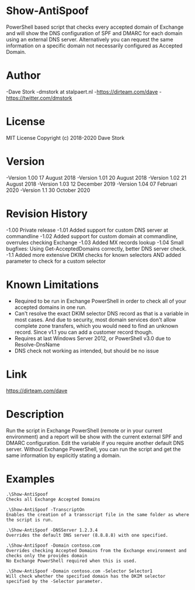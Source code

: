 # Show-AntiSpoof
PowerShell based script that checks every accepted domain of Exchange and will show the DNS configuration of SPF and DMARC for each domain using an external DNS server. Alternatively you can request the same information on a specific domain not necessarily configured as Accepted Domain.

# Author
-Dave Stork
-dmstork at stalpaert.nl
-https://dirteam.com/dave
-https://twitter.com/dmstork

# License
MIT License Copyright (c) 2018-2020 Dave Stork

# Version
-Version 1.00    17 August 2018
-Version 1.01    20 August 2018
-Version 1.02    21 August 2018
-Version 1.03    12 December 2019
-Version 1.04    07 Februari 2020
-Version 1.1     30 October 2020

# Revision History
-1.00    Private release
-1.01    Added support for custom DNS server at commandline
-1.02    Added support for custom domain at commandline, overrules checking Exchange
-1.03    Added MX records lookup
-1.04    Small bugfixes: Using Get-AcceptedDomains correctly, better DNS server check.
-1.1     Added more extensive DKIM checks for known selectors AND added parameter to check for a custom selector

# Known Limitations
- Required to be run in Exchange PowerShell in order to check all of your accepted domains in one run.
- Can't resolve the exact DKIM selector DNS record as that is a variable in most cases. 
  And due to security, most domain services don't allow complete zone transfers, 
  which you would need to find an unknown record. Since v1.1 you can add a customer record though.
- Requires at last Windows Server 2012, or PowerShell v3.0 due to Resolve-DnsName
- DNS check not working as intended, but should be no issue

# Link
https://dirteam.com/dave

# Description
Run the script in Exchange PowerShell (remote or in your current environment) and a report will be show with the current external SPF 
and DMARC configuration. Edit the variable if you require another default DNS server. Without Exchange PowerShell, you can run the script and get the same information by explicitly stating a domain.

# Examples
    .\Show-AntiSpoof
    Checks all Exchange Accepted Domains 

    .\Show-AntiSpoof -TranscriptOn 
    Enables the creation of a transscript file in the same folder as where the script is run.

    .\Show-AntiSpoof -DNSServer 1.2.3.4
    Overrides the default DNS server (8.8.8.8) with one specified.
    
    .\Show-AntiSpoof -Domain contoso.com
    Overrides checking Accepted Domains from the Exchange environment and checks only the provides domain
    No Exchange PowerShell required when this is used.

    .\Show-AntiSpoof -Domain contoso.com -Selector Selector1
    Will check whether the specified domain has the DKIM selector specified by the -Selector parameter.
    